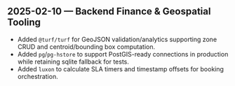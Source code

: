 ## 2025-02-10 — Backend Finance & Geospatial Tooling
- Added `@turf/turf` for GeoJSON validation/analytics supporting zone CRUD and centroid/bounding box computation.
- Added `pg`/`pg-hstore` to support PostGIS-ready connections in production while retaining sqlite fallback for tests.
- Added `luxon` to calculate SLA timers and timestamp offsets for booking orchestration.
